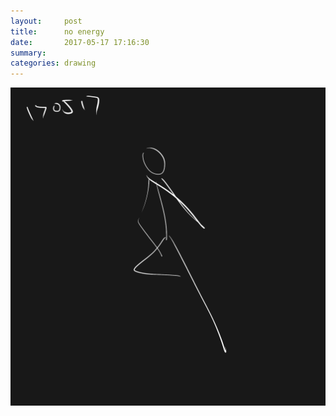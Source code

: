 ```yaml
---
layout:     post
title:      no energy
date:       2017-05-17 17:16:30
summary:    
categories: drawing
---
```

![no energy](/images/diary/no-energy.png ".")
